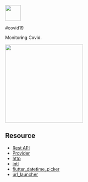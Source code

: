 <img src="https://raw.githubusercontent.com/hifiaz/covid19/master//lib/images/icon.png " width="50">

#covid19

Monitoring Covid.

<img src="https://raw.githubusercontent.com/hifiaz/covid19/master/flutter_01.png" width="250">

## Resource

- [Rest API](https://github.com/mathdroid/covid-19-api)
- [Provider](https://pub.dev/packages/provider  )
- [http](https://pub.dev/packages/http)
- [intl](https://pub.dev/packages/intl)
- [flutter_datetime_picker](https://pub.dev/packages/flutter_datetime_picker)
- [url_launcher](https://pub.dev/packages/url_launcher)
